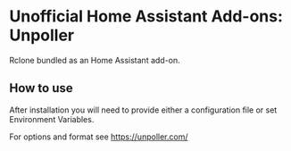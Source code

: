 # Unofficial Home Assistant Add-ons: Unpoller

Rclone bundled as an Home Assistant add-on.

## How to use

After installation you will need to provide either a configuration file or set
Environment Variables.

For options and format see <https://unpoller.com/>
